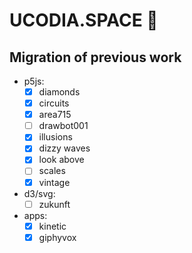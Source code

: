 # UCODIA.SPACE 🚀

## Migration of previous work

- p5js:
  - [x] diamonds
  - [x] circuits
  - [x] area715
  - [ ] drawbot001
  - [x] illusions
  - [x] dizzy waves
  - [x] look above
  - [ ] scales
  - [x] vintage
- d3/svg:
  - [ ] zukunft
- apps:
  - [x] kinetic
  - [x] giphyvox